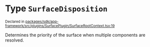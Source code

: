 # Type `SurfaceDisposition`
<sub>Declared in [packages/sdk/app-framework/src/plugins/SurfacePlugin/SurfaceRootContext.tsx:19](https://github.com/dxos/dxos/blob/5edae0c63/packages/sdk/app-framework/src/plugins/SurfacePlugin/SurfaceRootContext.tsx#L19)</sub>


Determines the priority of the surface when multiple components are resolved.



